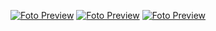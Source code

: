 [![Foto Preview](fotos/801-900.avif)](https://20essentials.github.io/801-900/)
[![Foto Preview](fotos/701-800.avif)](https://20essentials.github.io/701-800/)
[![Foto Preview](fotos/301-400.avif)](https://20essentials.github.io/301-400/)
<!-- [![Foto Preview](fotos/501-600.avif)](https://20essentials.github.io/501-600/)
[![Foto Preview](fotos/601-700.avif)](https://20essentials.github.io/601-700/) -->

<!-- [![Foto Preview](fotos/401-500.avif)](https://20essentials.github.io/401-500/) -->
<!-- [![Foto Preview](fotos/201-300.avif)](https://20essentials.github.io/201-300/) -->
<!-- [![Foto Preview](fotos/101-200.avif)](https://20essentials.github.io/101-200/)
[![Foto Preview](fotos/001-100.avif)](https://20essentials.github.io/001-100/) -->
<!-- <table align="center" style="text-align: center; margin: auto; width: 100%;">
  <thead>
    <tr style="width: 100%;">
      <th style="width: 25%;">Teachers</th>
      <th style="width: 25%;">Github</th>
      <th style="width: 25%;">X</th>
      <th style="width: 25%;">YouTube</th>
      <th style="width: 25%;">Favorite Video</th>
    </tr>
  </thead>
  <tbody>
    <tr style="width: 100%;">
      <td style="width: 25%;">Miguel Ángel Durán</td>
      <td style="width: 25%;">
        <a href="https://github.com/midudev">
          <img src="teachers/midu.avif" alt="Midudev" style="width: 75px; height: auto;">
        </a>
      </td>
      <td style="width: 25%;"><a href="https://x.com/midudev">@midudev</a></td>
      <td style="width: 25%;"><a href="https://www.youtube.com/@midudev">Midudev</a></td>
      <td style="width: 25%;"><a href="https://www.youtube.com/watch?v=b6du6MvQmuQ&t=1h17m45s">Arkanoid con Canvas</a></td>
    </tr>
    <tr style="width: 100%;">
      <td style="width: 25%;">José Román Hernández</td>
      <td style="width: 25%;">
        <a href="https://github.com/manzdev">
          <img src="teachers/manz.avif" alt="Manz" style="width: 75px; height: auto;">
        </a>
      </td>
      <td style="width: 25%;"><a href="https://x.com/Manz">@manz</a></td>
      <td style="width: 25%;"><a href="https://www.youtube.com/@ManzDev">ManzDev</a></td>
      <td style="width: 25%;"><a href="https://youtu.be/IZtclM_1Pcs&t=29m52s">Portada de Disco</a></td>
    </tr>
    <tr style="width: 100%;">
      <td style="width: 25%;">Carmen Ansio</td>
      <td style="width: 25%;">
        <a href="https://github.com/carmenansio">
          <img src="teachers/carmen.avif" alt="Carmen" style="width: 75px; height: auto;">
        </a>
      </td>
      <td style="width: 25%;"><a href="https://x.com/carmenansio">@carmenansio</a></td>
      <td style="width: 25%;"><a href="https://www.youtube.com/@CarmenAnsio">Carmen</a></td>
      <td style="width: 25%;"><a href="https://www.youtube.com/watch?v=yjNjU-nGE7w&t=24m18s">JsConf Talk</a></td>
    </tr>
    <tr style="width: 100%;">
      <td style="width: 25%;">Jonathan Mircha</td>
      <td style="width: 25%;">
        <a href="https://github.com/jonmircha">
          <img src="teachers/john.avif" alt="Johnmircha" style="width: 75px; height: auto;">
        </a>
      </td>
      <td style="width: 25%;"><a href="https://x.com/jonmircha">@jonmircha</a></td>
      <td style="width: 25%;"><a href="https://www.youtube.com/jonmircha">Jonmircha</a></td>
      <td style="width: 25%;"><a href="https://youtu.be/0LMThcUx__0&t=21m28s">CRUD con Fetch</a></td>
    </tr>
  </tbody>
</table> -->